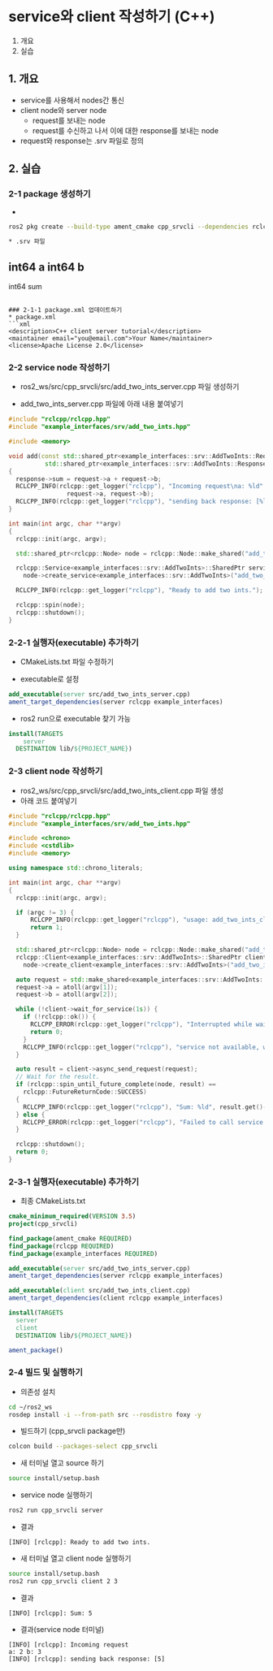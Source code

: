 # service와 client 작성하기 (C++)
1. 개요
2. 실습

## 1. 개요
* service를 사용해서 nodes간 통신
* client node와 server node
  * request를 보내는 node
  * request를 수신하고 나서 이에 대한 response를 보내는 node
* request와 response는 .srv 파일로 정의

## 2. 실습
### 2-1 package 생성하기
* 
```bash
ros2 pkg create --build-type ament_cmake cpp_srvcli --dependencies rclcpp example_interfaces

* .srv 파일
```
int64 a
int64 b
---
int64 sum
```

### 2-1-1 package.xml 업데이트하기
* package.xml
```xml
<description>C++ client server tutorial</description>
<maintainer email="you@email.com">Your Name</maintainer>
<license>Apache License 2.0</license>
```

### 2-2 service node 작성하기
* ros2_ws/src/cpp_srvcli/src/add_two_ints_server.cpp 파일 생성하기

* add_two_ints_server.cpp 파일에 아래 내용 붙여넣기
```c++
#include "rclcpp/rclcpp.hpp"
#include "example_interfaces/srv/add_two_ints.hpp"

#include <memory>

void add(const std::shared_ptr<example_interfaces::srv::AddTwoInts::Request> request,
          std::shared_ptr<example_interfaces::srv::AddTwoInts::Response>      response)
{
  response->sum = request->a + request->b;
  RCLCPP_INFO(rclcpp::get_logger("rclcpp"), "Incoming request\na: %ld" " b: %ld",
                request->a, request->b);
  RCLCPP_INFO(rclcpp::get_logger("rclcpp"), "sending back response: [%ld]", (long int)response->sum);
}

int main(int argc, char **argv)
{
  rclcpp::init(argc, argv);

  std::shared_ptr<rclcpp::Node> node = rclcpp::Node::make_shared("add_two_ints_server");

  rclcpp::Service<example_interfaces::srv::AddTwoInts>::SharedPtr service =
    node->create_service<example_interfaces::srv::AddTwoInts>("add_two_ints", &add);

  RCLCPP_INFO(rclcpp::get_logger("rclcpp"), "Ready to add two ints.");

  rclcpp::spin(node);
  rclcpp::shutdown();
}
```
### 2-2-1 실행자(executable) 추가하기
* CMakeLists.txt 파일 수정하기

* executable로 설정
```cmake
add_executable(server src/add_two_ints_server.cpp)
ament_target_dependencies(server rclcpp example_interfaces)
```

* ros2 run으로 executable 찾기 가능
```cmake
install(TARGETS
    server
  DESTINATION lib/${PROJECT_NAME})
```

### 2-3 client node 작성하기
* ros2_ws/src/cpp_srvcli/src/add_two_ints_client.cpp 파일 생성
* 아래 코드 붙여넣기
```c++
#include "rclcpp/rclcpp.hpp"
#include "example_interfaces/srv/add_two_ints.hpp"

#include <chrono>
#include <cstdlib>
#include <memory>

using namespace std::chrono_literals;

int main(int argc, char **argv)
{
  rclcpp::init(argc, argv);

  if (argc != 3) {
      RCLCPP_INFO(rclcpp::get_logger("rclcpp"), "usage: add_two_ints_client X Y");
      return 1;
  }

  std::shared_ptr<rclcpp::Node> node = rclcpp::Node::make_shared("add_two_ints_client");
  rclcpp::Client<example_interfaces::srv::AddTwoInts>::SharedPtr client =
    node->create_client<example_interfaces::srv::AddTwoInts>("add_two_ints");

  auto request = std::make_shared<example_interfaces::srv::AddTwoInts::Request>();
  request->a = atoll(argv[1]);
  request->b = atoll(argv[2]);

  while (!client->wait_for_service(1s)) {
    if (!rclcpp::ok()) {
      RCLCPP_ERROR(rclcpp::get_logger("rclcpp"), "Interrupted while waiting for the service. Exiting.");
      return 0;
    }
    RCLCPP_INFO(rclcpp::get_logger("rclcpp"), "service not available, waiting again...");
  }

  auto result = client->async_send_request(request);
  // Wait for the result.
  if (rclcpp::spin_until_future_complete(node, result) ==
    rclcpp::FutureReturnCode::SUCCESS)
  {
    RCLCPP_INFO(rclcpp::get_logger("rclcpp"), "Sum: %ld", result.get()->sum);
  } else {
    RCLCPP_ERROR(rclcpp::get_logger("rclcpp"), "Failed to call service add_two_ints");
  }

  rclcpp::shutdown();
  return 0;
}
```

### 2-3-1 실행자(executable) 추가하기
* 최종 CMakeLists.txt
```cmake
cmake_minimum_required(VERSION 3.5)
project(cpp_srvcli)

find_package(ament_cmake REQUIRED)
find_package(rclcpp REQUIRED)
find_package(example_interfaces REQUIRED)

add_executable(server src/add_two_ints_server.cpp)
ament_target_dependencies(server rclcpp example_interfaces)

add_executable(client src/add_two_ints_client.cpp)
ament_target_dependencies(client rclcpp example_interfaces)

install(TARGETS
  server
  client
  DESTINATION lib/${PROJECT_NAME})

ament_package()
```

### 2-4 빌드 및 실행하기
* 의존성 설치
```bash
cd ~/ros2_ws
rosdep install -i --from-path src --rosdistro foxy -y
```

* 빌드하기 (cpp_srvcli package만)
```bash
colcon build --packages-select cpp_srvcli
```
* 새 터미널 열고 source 하기
```bash
source install/setup.bash
```

* service node 실행하기
```bash
ros2 run cpp_srvcli server
```

* 결과
```
[INFO] [rclcpp]: Ready to add two ints.
```

* 새 터미널 열고 client node 실행하기
```bash
source install/setup.bash
ros2 run cpp_srvcli client 2 3
```

* 결과
```
[INFO] [rclcpp]: Sum: 5
```

* 결과(service node 터미널)
```
[INFO] [rclcpp]: Incoming request
a: 2 b: 3
[INFO] [rclcpp]: sending back response: [5]
```